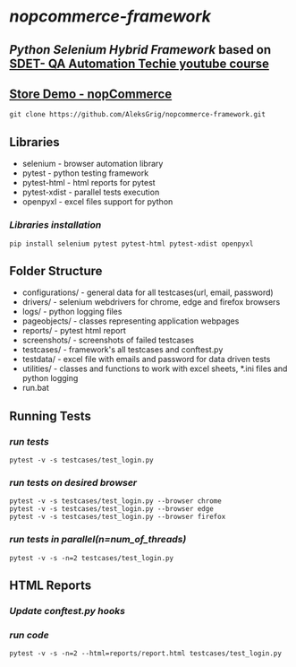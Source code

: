 # *nopcommerce-framework*
## *Python Selenium Hybrid Framework* based on [SDET- QA Automation Techie youtube course](https://www.youtube.com/playlist?list=PLUDwpEzHYYLt2RzOb-_eafLAP0VSoyJhf)
## [Store Demo - nopCommerce](https://www.nopcommerce.com/en/demo)

`git clone https://github.com/AleksGrig/nopcommerce-framework.git`

## Libraries
- selenium - browser automation library
- pytest - python testing framework
- pytest-html - html reports for pytest
- pytest-xdist - parallel tests execution
- openpyxl - excel files support for python
### *Libraries installation*
`pip install selenium pytest pytest-html pytest-xdist openpyxl`

## Folder Structure
- configurations/ - general data for all testcases(url, email, password)
- drivers/ - selenium webdrivers for chrome, edge and firefox browsers
- logs/ - python logging files
- pageobjects/ - classes representing application webpages
- reports/ - pytest html report
- screenshots/ - screenshots of failed testcases
- testcases/ - framework's all testcases and conftest.py
- testdata/ - excel file with emails and password for data driven tests
- utilities/ - classes and functions to work with excel sheets, *.ini files and python logging 
- run.bat

## Running Tests
### *run tests*
`pytest -v -s testcases/test_login.py`
### *run tests on desired browser*
```
pytest -v -s testcases/test_login.py --browser chrome
pytest -v -s testcases/test_login.py --browser edge
pytest -v -s testcases/test_login.py --browser firefox
```
### *run tests in parallel(n=num_of_threads)*
`pytest -v -s -n=2 testcases/test_login.py` 

## HTML Reports
### *Update conftest.py hooks*
### *run code*
`pytest -v -s -n=2 --html=reports/report.html testcases/test_login.py`